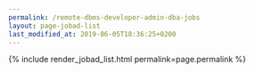 ```yaml
---
permalink: /remote-dbms-developer-admin-dba-jobs
layout: page-jobad-list
last_modified_at: 2019-06-05T18:36:25+0200
---
```

{% include render_jobad_list.html permalink=page.permalink %}
